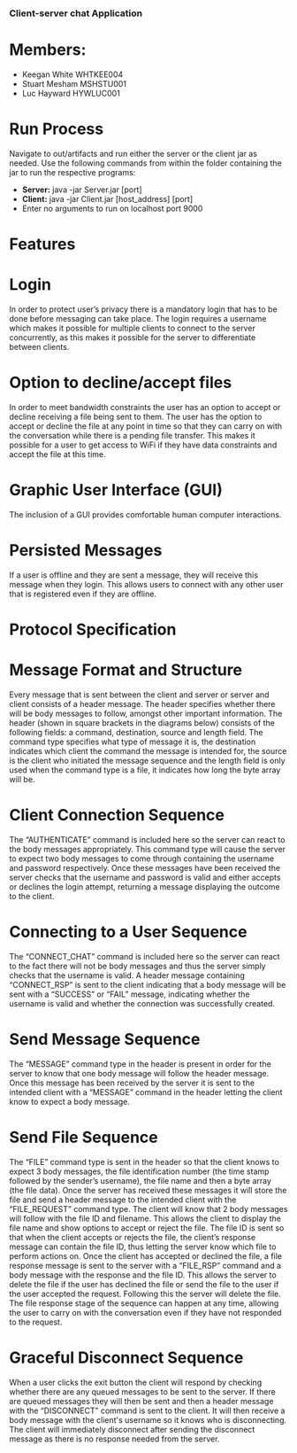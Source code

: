 ### Client-server chat Application

# Members:
* Keegan White WHTKEE004
* Stuart Mesham MSHSTU001
* Luc Hayward HYWLUC001

# Run Process
Navigate to out/artifacts and run either the server or the client jar as needed.
Use the following commands from within the folder containing the jar to run the respective programs:

* <b>Server:</b> java -jar Server.jar [port]
* <b>Client:</b> java -jar Client.jar [host_address] [port]
* Enter no arguments to run on localhost port 9000


# Features

# Login

In order to protect user’s privacy there is a mandatory login that has to be done before messaging can take place. The login requires a username which makes it possible for multiple clients to connect to the server concurrently, as this makes it possible for the server to differentiate between clients.

# Option to decline/accept files

In order to meet bandwidth constraints the user has an option to accept or decline receiving a file being sent to them. The user has the option to accept or decline the file at any point in time so that they can carry on with the conversation while there is a pending file transfer. This makes it possible for a user to get access to WiFi if they have data constraints and accept the file at this time.

# Graphic User Interface (GUI)

The inclusion of a GUI provides comfortable human computer interactions.

# Persisted Messages

If a user is offline and they are sent a message, they will receive this message when they login. This allows users to connect with any other user that is registered even if they are offline.

# Protocol Specification

# Message Format and Structure

Every message that is sent between the client and server or server and client consists of a header message. The header specifies whether there will be body messages to follow, amongst other important information. The header (shown in square brackets in the diagrams below) consists of the following fields: a command, destination, source and length field. The command type specifies what type of message it is, the destination indicates which client the command the message is intended for, the source is the client who initiated the message sequence and the length field is only used when the command type is a file, it indicates how long the byte array will be.

# Client Connection Sequence

The “AUTHENTICATE” command is included here so the server can react to the body messages appropriately. This command type will cause the server to expect two body messages to come through containing the username and password respectively. Once these messages have been received the server checks that the username and password is valid and either accepts or declines the login attempt, returning a message displaying the outcome to the client.

# Connecting to a User Sequence

The “CONNECT_CHAT” command is included here so the server can react to the fact there will not be body messages and thus the server simply checks that the username is valid. A header message containing “CONNECT_RSP” is sent to the client indicating that a body message will be sent with a “SUCCESS” or “FAIL” message, indicating whether the username is valid and whether the connection was successfully created.

# Send Message Sequence

The “MESSAGE” command type in the header is present in order for the server to know that one body message will follow the header message. Once this message has been received by the server it is sent to the intended client with a “MESSAGE” command in the header letting the client know to expect a body message.

# Send File Sequence

The “FILE” command type is sent in the header so that the client knows to expect 3 body messages, the file identification number (the time stamp followed by the sender’s username), the file name and then a byte array (the file data). Once the server has received these messages it will store the file and send a header message to the intended client with the “FILE_REQUEST” command type. The client will know that 2 body messages will follow with the file ID and filename. This allows the client to display the file name and show options to accept or reject the file. The file ID is sent so that when the client accepts or rejects the file, the client’s response message can contain the file ID, thus letting the server know which file to perform actions on. Once the client has accepted or declined the file, a file response message is sent to the server with a “FILE_RSP” command and a body message with the response and the file ID. This allows the server to delete the file if the user has declined the file or send the file to the user if the user accepted the request. Following this the server will delete the file. The file response stage of the sequence can happen at any time, allowing the user to carry on with the conversation even if they have not responded to the request.

# Graceful Disconnect Sequence

When a user clicks the exit button the client will respond by checking whether there are any queued messages to be sent to the server. If there are queued messages they will then be sent and then a header message with the “DISCONNECT” command is sent to the client. It will then receive a body message with the client's username so it knows who is disconnecting. The client will immediately disconnect after sending the disconnect message as there is no response needed from the server.
